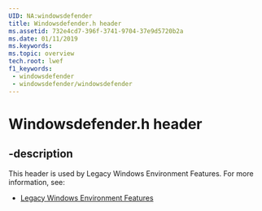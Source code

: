 ```yaml
---
UID: NA:windowsdefender
title: Windowsdefender.h header
ms.assetid: 732e4cd7-396f-3741-9704-37e9d5720b2a
ms.date: 01/11/2019
ms.keywords: 
ms.topic: overview
tech.root: lwef
f1_keywords:
 - windowsdefender
 - windowsdefender/windowsdefender
---
```


# Windowsdefender.h header


## -description

This header is used by Legacy Windows Environment Features. For more information, see:

- [Legacy Windows Environment Features](../_lwef/index.md)

